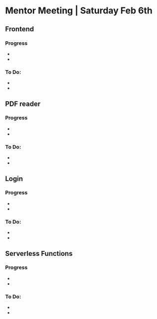 # Mentor Meeting | Saturday Feb 6th 

## Frontend

### Progress
- 
- 

### To Do:
- 
- 

## PDF reader

### Progress
- 
- 

### To Do:
- 
- 

## Login

### Progress
- 
- 

### To Do:
- 
- 

## Serverless Functions

### Progress
- 
- 

### To Do:
- 
- 

